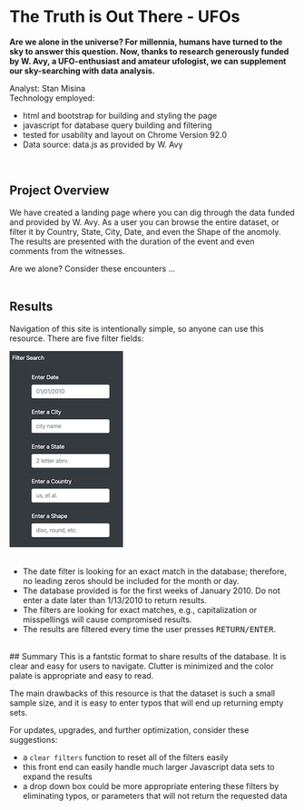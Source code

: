 # The Truth is Out There - UFOs
<b>Are we alone in the universe? For millennia, humans have turned to the sky to answer this question. Now, thanks to research generously funded by W. Avy, a UFO-enthusiast and amateur ufologist, we can supplement our sky-searching with data analysis.</b>  
  
Analyst: Stan Misina<br>
Technology employed:
- html and bootstrap for building and styling the page
- javascript for database query building and filtering
- tested for usability and layout on Chrome Version 92.0  
- Data source: data.js as provided by W. Avy  
<br>  


## Project Overview  
We have created a landing page where you can dig through the data funded and provided by W. Avy. As a user you can browse the entire dataset, or filter it by Country, State, City, Date, and even the Shape of the anomoly. The results are presented with the duration of the event and even comments from the witnesses.  

Are we alone? Consider these encounters ...  
<br>  
## Results  
Navigation of this site is intentionally simple, so anyone can use this resource. There are five filter fields:  

![filters screen shot](static/images/filter_screenshot.png)<br><br>

- The date filter is looking for an exact match in the database; therefore, no leading zeros should be included for the month or day.
- The database provided is for the first weeks of January 2010. Do not enter a date later than 1/13/2010 to return results.
- The filters are looking for exact matches, e.g., capitalization or misspellings will cause compromised results.
- The results are filtered every time the user presses <kbd>RETURN/ENTER</kbd>.
<br>  
## Summary
This is a fantstic format to share results of the database. It is clear and easy for users to navigate. Clutter is minimized and the color palate is appropriate and easy to read.
  
The main drawbacks of this resource is that the dataset is such a small sample size, and it is easy to enter typos that will end up returning empty sets.
  
For updates, upgrades, and further optimization, consider these suggestions:
- a `clear filters` function to reset all of the filters easily
- this front end can easily handle much larger Javascript data sets to expand the results
- a drop down box could be more appropriate entering these filters by eliminating typos, or parameters that will not return the requested data
